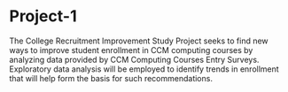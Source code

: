 # Project-1
The College Recruitment Improvement Study Project seeks to find new ways to improve student enrollment in CCM computing courses by analyzing data provided by CCM Computing Courses Entry Surveys. Exploratory data analysis will be employed to identify trends in enrollment that will help form the basis for such recommendations. 

